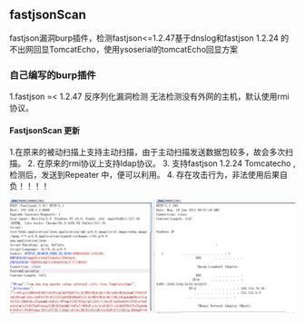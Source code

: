 ## fastjsonScan
fastjson漏洞burp插件，检测fastjson&lt;=1.2.47基于dnslog和fastjson 1.2.24 的不出网回显TomcatEcho，使用ysoserial的tomcatEcho回显方案

### 自己编写的burp插件
1.fastjson =< 1.2.47 反序列化漏洞检测
   无法检测没有外网的主机，默认使用rmi协议。
#### FastjsonScan 更新
1.在原来的被动扫描上支持主动扫描，由于主动扫描发送数据包较多，故会多次扫描。
2. 在原来的rmi协议上支持ldap协议。
3. 支持fastjson 1.2.24 Tomcatecho ,检测后，发送到Repeater 中，便可以利用。
4. 存在攻击行为，非法使用后果自负！！！！

![](%E5%BE%AE%E4%BF%A1%E6%88%AA%E5%9B%BE_20210118170804.png)
